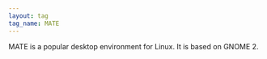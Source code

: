 ```yaml
---
layout: tag
tag_name: MATE
---
```


MATE is a popular desktop environment for Linux. It is based on GNOME 2.